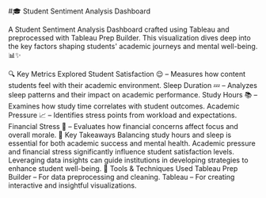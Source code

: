 #🎓 Student Sentiment Analysis Dashboard

A Student Sentiment Analysis Dashboard crafted using Tableau and preprocessed with Tableau Prep Builder. This visualization dives deep into the key factors shaping students' academic journeys and mental well-being. 📊✨

🔍 Key Metrics Explored
Student Satisfaction 😌 – Measures how content students feel with their academic environment.
Sleep Duration 💤 – Analyzes sleep patterns and their impact on academic performance.
Study Hours 📚 – Examines how study time correlates with student outcomes.
Academic Pressure 📈 – Identifies stress points from workload and expectations.
Financial Stress 💸 – Evaluates how financial concerns affect focus and overall morale.
🎯 Key Takeaways
Balancing study hours and sleep is essential for both academic success and mental health.
Academic pressure and financial stress significantly influence student satisfaction levels.
Leveraging data insights can guide institutions in developing strategies to enhance student well-being.
🔧 Tools & Techniques Used
Tableau Prep Builder – For data preprocessing and cleaning.
Tableau – For creating interactive and insightful visualizations.
